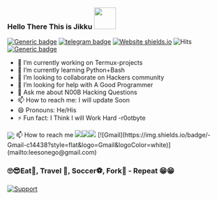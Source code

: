 ### Hello There This is Jikku <img src="https://media.giphy.com/media/12oufCB0MyZ1Go/giphy.gif" width="50">

[![Generic badge](https://img.shields.io/badge/REACHME-@-<COLOR>.svg)](https://github.com/jikkubot) [![telegram badge](https://img.shields.io/badge/JiKkUbArCa-30302f?style=flat&logo=telegram)](https://telegram.dog/jikkubarca) [![Website shields.io](https://img.shields.io/website-up-down-green-red/http/shields.io.svg)](https://visi.tk/jikku)  ![Hits](https://hits.seeyoufarm.com/api/count/incr/badge.svg?url=https://github.com/jikkubot/) [![Generic badge](https://img.shields.io/badge/AnyㅤDσυႦƚʂ..ㅤping@-InFoTelGroup-RED.svg)](https://telegram.dog/InFoTelGroup)

- 🔭 I’m currently working on Termux-projects
- 🌱 I’m currently learning Python+Bash
- 👯 I’m looking to collaborate on Hackers community
- 🤔 I’m looking for help with A Good Programmer
- 💬 Ask me about N00B Hacking Questions
- 📫 How to reach me: I will update Soon
- 😄 Pronouns: He/His
- ⚡ Fun fact: I Think I will Work Hard -r0otbyte




<img align="center" src="https://github-readme-stats.vercel.app/api?username=jikkubot&hide=prs&count_private=true&show_icons=true&theme=blueberry">
📫 How to reach me
<a href="https://t.me/jikkubarca"><img src="https://img.shields.io/badge/telegram-D14836?color=2CA5E0&style=for-the-badge&logo=telegram&logoColor=white"></a><a href="https://www.instagram.com/barcajikku"><img src="https://img.shields.io/badge/instagram-%23E4405F.svg?&style=for-the-badge&logo=instagram&logoColor=white"></a><a href="https://github.com/jikkubot"><img src="https://img.shields.io/badge/github-%23100000.svg?&style=for-the-badge&logo=github&logoColor=white"></a>
[![Gmail](https://img.shields.io/badge/-Gmail-c14438?style=flat&logo=Gmail&logoColor=white)](mailto:leesonego@gmail.com)

### 🙄😎Eat🥣, Travel 🚄, Soccer⚽, Fork🍴 - Repeat 😁😁
 
[![Support](https://cdn.buymeacoffee.com/buttons/v2/default-white.png)](https://paypal.com/jikkubarca)
